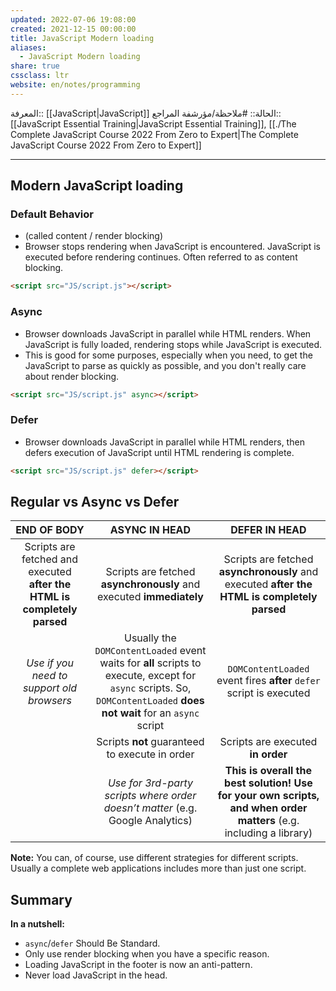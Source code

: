 ```yaml
---
updated: 2022-07-06 19:08:00
created: 2021-12-15 00:00:00
title: JavaScript Modern loading
aliases:
  - JavaScript Modern loading
share: true
cssclass: ltr
website: en/notes/programming
---
```


المعرفة:: [[JavaScript|JavaScript]]
الحالة:: #ملاحظة/مؤرشفة
المراجع:: [[JavaScript Essential Training|JavaScript Essential Training]], [[./The Complete JavaScript Course 2022 From Zero to Expert|The Complete JavaScript Course 2022 From Zero to Expert]]

---

## Modern JavaScript loading

### Default Behavior

- (called content / render blocking)
- Browser stops rendering when JavaScript is encountered. JavaScript is executed before rendering continues. Often referred to as content blocking.

```html
<script src="JS/script.js"></script>
```

### Async

- Browser downloads JavaScript in parallel while HTML renders. When JavaScript is fully loaded, rendering stops while JavaScript is executed.
- This is good for some purposes, especially when you need, to get the JavaScript to parse as quickly as possible, and you don't really care about render blocking.

```html
<script src="JS/script.js" async></script>
```

### Defer

- Browser downloads JavaScript in parallel while HTML renders, then defers execution of JavaScript until HTML rendering is complete.

```html
<script src="JS/script.js" defer></script>
```

## Regular vs Async vs Defer

|                              **END OF BODY**                             |                                                                           **ASYNC IN HEAD**                                                                           |                                                  **DEFER IN HEAD**                                                 |
| :----------------------------------------------------------------------: | :-------------------------------------------------------------------------------------------------------------------------------------------------------------------: | :----------------------------------------------------------------------------------------------------------------: |
| Scripts are fetched and executed **after the HTML is completely parsed** |                                                  Scripts are fetched **asynchronously** and executed **immediately**                                                  |             Scripts are fetched **asynchronously** and executed **after the HTML is completely parsed**            |
|                 *Use if you need to support old browsers*                | Usually the `DOMContentLoaded` event waits for **all** scripts to execute, except for `async` scripts. So, `DOMContentLoaded` **does not wait** for an `async` script |                         `DOMContentLoaded` event fires **after** `defer` script is executed                        |
|                                                                          |                                                             Scripts **not** guaranteed to execute in order                                                            |                                          Scripts are executed **in order**                                         |
|                                                                          |                                             *Use for 3rd-party scripts where order doesn’t matter* (e.g. Google Analytics)                                            | **This is overall the best solution! Use for your own scripts, and when order matters** (e.g. including a library) |

**Note:** You can, of course, use different strategies for different scripts. Usually a complete web applications includes more than just one script.

## Summary

**In a nutshell:**

- `async`/`defer` Should Be Standard.
- Only use render blocking when you have a specific reason.
- Loading JavaScript in the footer is now an anti-pattern.
- Never load JavaScript in the head.
